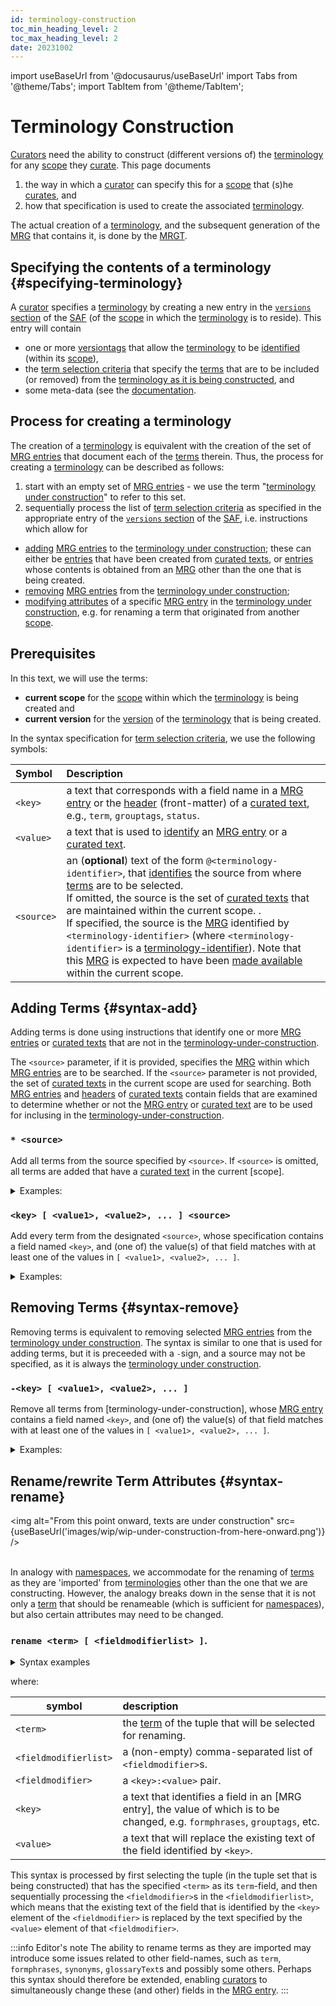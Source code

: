```yaml
---
id: terminology-construction
toc_min_heading_level: 2
toc_max_heading_level: 2
date: 20231002
---
```


import useBaseUrl from '@docusaurus/useBaseUrl'
import Tabs from '@theme/Tabs';
import TabItem from '@theme/TabItem';

# Terminology Construction

[Curators](@) need the ability to construct (different versions of) the [terminology](@) for any [scope](@) they [curate](@). This page documents
1. the way in which a [curator](@) can specify this for a [scope](@) that (s)he [curates](@), and
2. how that specification is used to create the associated [terminology](@).

The actual creation of a [terminology](@), and the subsequent generation of the [MRG](@) that contains it, is done by the [MRGT](@).

## Specifying the contents of a terminology {#specifying-terminology}

A [curator](@) specifies a [terminology](@) by creating a new entry in the [`versions` section](tev2-specifications/docs/spec-files/saf#versions) of the [SAF](@) (of the [scope](@) in which the [terminology](@) is to reside). This entry will contain 

- one or more [versiontags](@) that allow the [terminology](@) to be [identified](@) (within its [scope](@)), 
- the [term selection criteria](@) that specify the [terms](@) that are to be included (or removed) from the [terminology as it is being constructed](terminology-under-construction@), and
- some meta-data (see the [documentation](tev2-specifications/docs/spec-files/saf#versions).

## Process for creating a terminology

The creation of a [terminology](@) is equivalent with the creation of the set of [MRG entries](@) that document each of the [terms](@) therein. Thus, the process for creating a [terminology](@) can be described as follows:
1. start with an empty set of [MRG entries](@) - we use the term "[terminology under construction](@)" to refer to this set.
2. sequentially process the list of [term selection criteria](@) as specified in the appropriate entry of the [`versions` section](tev2-specifications/docs/spec-files/saf#versions) of the [SAF](@), i.e. instructions which allow for
  - [adding](#syntax-add) [MRG entries](@) to the [terminology under construction](@); these can either be [entries](mrg-entry@) that have been created from [curated texts](@), or [entries](mrg-entry@) whose contents is obtained from an [MRG](@) other than the one that is being created.
  - [removing](#syntax-remove) [MRG entries](@) from the [terminology under construction](@);
  - [modifying attributes](#syntax-rename) of a specific [MRG entry](@) in the [terminology under construction](@), e.g. for renaming a term that originated from another [scope](@).
## Prerequisites

In this text, we will use the terms:
- **current scope** for the [scope](@) within which the [terminology](@) is being created and
- **current version** for the [version](@) of the [terminology](@) that is being created.

In the syntax specification for [term selection criteria](@), we use the following symbols:

| Symbol | Description |
| :----- | :---------- |
| `<key>` | a text that corresponds with a field name in a [MRG entry](@) or the [header](@) (front-matter) of a [curated text](@), e.g., `term`, `grouptags`, `status`. |
| `<value>` | a text that is used to [identify](@) an [MRG entry](@) or a [curated text](@). |
| `<source>` | an (**optional**) text of the form `@<terminology-identifier>`, that [identifies](@) the source from where [terms](@) are to be selected.<br/> If omitted, the source is the set of [curated texts](@) that are maintained within the current scope. .<br/>If specified, the source is the [MRG](@) identified by `<terminology-identifier>` (where `<terminology-identifier>` is a [terminology-identifier](@)). Note that this [MRG](@) is expected to have been [made available](mrg-importer@) within the current scope. |

## Adding Terms {#syntax-add}

Adding terms is done using instructions that identify one or more [MRG entries](@) or [curated texts](@) that are not in the [terminology-under-construction](@).

The `<source>` parameter, if it is provided, specifies the [MRG](@) within which [MRG entries](@) are to be searched. If the `<source>` parameter is not provided, the set of [curated texts](@) in the current scope are used for searching. Both [MRG entries](@) and [headers](@) of [curated texts](@) contain fields that are examined to determine whether or not the [MRG entry](@) or [curated text](@) are to be used for inclusing in the [terminology-under-construction](@).

### `* <source>`

Add all terms from the source specified by `<source>`. If `<source>` is omitted, all terms are added that have a [curated text](@) in the current [scope].

<details><summary>Examples:</summary>

  | Examples: | The syntax is an instruction to add all terms: |
  | :-------- | :--- |
  | *              | that have a [curated text](@) in the current scope. |
  | * @            | that are in the default version of the [terminology](@) of the current scope. |
  | * @tev2        | that are in the default version of the [terminology](@) of the [scope](@) identified by `tev2`. |
  | *&nbsp;@tev2:latest | that are in the latest version of the [terminology](@) of the [scope](@) identified by `tev2`. |
  | * @:latest     | that are in the latest version of the [terminology](@) of the current scope. |

The difference between `*` and `* @` is that the first takes [curated texts](@) as source, whereas the latter takes an existing [MRG](@) as source, being the [MRG](@) that contains the default version of the [terminology](@) of the current scope. This allows [terminologies](@) to be defined in terms of their predecessors.

</details>

### `<key> [ <value1>, <value2>, ... ] <source>`

Add every term from the designated `<source>`, whose specification contains a field named `<key>`, and (one of) the value(s) of that field matches with at least one of the values in `[ <value1>, <value2>, ... ]`.

<details><summary>Examples:</summary>

  | Syntax: | The syntax is an instruction to add all terms: |
  | :------------------------- | :--- |
  | term [actor]               | from the current scope, that have a `term` field whose value is `actor`. |
  | term [actor,party]@tev2    | from the latest [terminology](@) of [scope](@) `tev2`, that have a `term` field whose value is `actor` or `party`. |
  | status[proposed,approved]  | from the current scope, that have a `status` field whose value is `proposed` or `approved`. |
  | grouptags[x,y,z]@essif-lab | from the latest [terminology](@) of [scope](@) `essif-lab`, that have a `grouptags` field whose value is `x`, `y`, or `z`. |
  | somefield []               | from the current scope, that have a field `somefield` that has no value specified. |

</details>

## Removing Terms {#syntax-remove}

Removing terms is equivalent to removing selected [MRG entries](@) from the [terminology under construction](@). The syntax is similar to one that is used for adding terms, but it is preceeded with a `-`sign, and a source may not be specified, as it is always the [terminology under construction](@).
### `-<key> [ <value1>, <value2>, ... ]`

Remove all terms from [terminology-under-construction], whose [MRG entry](@) contains a field named `<key>`, and (one of) the value(s) of that field matches with at least one of the values in `[ <value1>, <value2>, ... ]`.

<details><summary>Examples:</summary>

  | Syntax: | The syntax is an instruction to remove all terms from the [terminology under construction](@) that have: |
  | :------------------------- | :--- |
  | -term [actor]              | a `term` field whose value is `actor`. |
  | -status[proposed,approved] | a `status` field whose value is `proposed` or `approved`. |
  | -grouptags[x,y,z]          | a `grouptags` field of which one of the listed [grouptags](@) is `x`, `y`, or `z`. |
  | -somefield []              | a `somefield` field that has no value specified. |

</details>

## Rename/rewrite Term Attributes {#syntax-rename}

<img
  alt="From this point onward, texts are under construction"
  src={useBaseUrl('images/wip/wip-under-construction-from-here-onward.png')}
/><br/><br/>

In analogy with [namespaces](https://en.wikipedia.org/wiki/Namespace), we accommodate for the renaming of [terms](@) as they are 'imported' from [terminologies](@) other than the one that we are constructing. However, the analogy breaks down in the sense that it is not only a [term](@) that should be renameable (which is sufficient for [namespaces](https://en.wikipedia.org/wiki/Namespace)), but also certain attributes may need to be changed.

### `rename <term> [ <fieldmodifierlist> ]`.

<details>
<summary>Syntax examples</summary>

| Instruction | What it does when it is processed |
| :---------- | :---------- |
| `rename party partij` | renames the [term](@) that is currently associated with the [term](@) `party` into `partij`. |

</details>

where:

| symbol                | description |
| --------------------- | :---------- |
| `<term>`              | the [term](@) of the tuple that will be selected for renaming. |
| `<fieldmodifierlist>` | a (non-empty) comma-separated list of `<fieldmodifier>`s. |
| `<fieldmodifier>`     | a `<key>:<value>` pair. |
| `<key>`               | a text that identifies a field in an [MRG entry], the value of which is to be changed, e.g. `formphrases`, `grouptags`, etc. |
| `<value>`             | a text that will replace the existing text of the field identified by `<key>`.  |

This syntax is processed by first selecting the tuple (in the tuple set that is being constructed) that has the specified `<term>` as its `term`-field, and then sequentially processing the `<fieldmodifier>`s in the `<fieldmodifierlist>`, which means that the existing text of the field that is identified by the `<key>` element of the `<fieldmodifier>` is replaced by the text specified by the `<value>` element of that `<fieldmodifier>`.

:::info Editor's note
The ability to rename terms as they are imported may introduce some issues related to other field-names, such as `term`, `formphrases`, `synonyms`, `glossaryText`s and possibly some others. Perhaps this syntax should therefore be extended, enabling [curators](@) to simultaneously change these (and other) fields in the [MRG entry](@).
:::